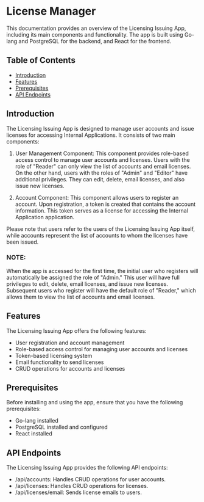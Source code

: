 # License Manager 

This documentation provides an overview of the Licensing Issuing App, including its main components and functionality. The app is built using Go-lang and PostgreSQL for the backend, and React for the frontend.

## Table of Contents

- [Introduction](#introduction)
- [Features](#features)
- [Prerequisites](#prerequisites)
- [API Endpoints](#api-endpoints)

## Introduction

The Licensing Issuing App is designed to manage user accounts and issue licenses for accessing Internal Applications. It consists of two main components:

1. User Management Component: This component provides role-based access control to manage user accounts and licenses. Users with the role of "Reader" can only view the list of accounts and email licenses. On the other hand, users with the roles of "Admin" and "Editor" have additional privileges. They can edit, delete, email licenses, and also issue new licenses.

2. Account Component: This component allows users to register an account. Upon registration, a token is created that contains the account information. This token serves as a license for accessing the Internal Application application.

Please note that users refer to the users of the Licensing Issuing App itself, while accounts represent the list of accounts to whom the licenses have been issued.
### NOTE:
 When the app is accessed for the first time, the initial user who registers will automatically be assigned the role of "Admin." This user will have full privileges to edit, delete, email licenses, and issue new licenses. Subsequent users who register will have the default role of "Reader," which allows them to view the list of accounts and email licenses.


## Features

The Licensing Issuing App offers the following features:

- User registration and account management
- Role-based access control for managing user accounts and licenses
- Token-based licensing system
- Email functionality to send licenses
- CRUD operations for accounts and licenses

## Prerequisites

Before installing and using the app, ensure that you have the following prerequisites:

- Go-lang installed
- PostgreSQL installed and configured
- React installed

## API Endpoints
The Licensing Issuing App provides the following API endpoints:

- /api/accounts: Handles CRUD operations for user accounts.
- /api/licenses: Handles CRUD operations for licenses.
- /api/licenses/email: Sends license emails to users.



